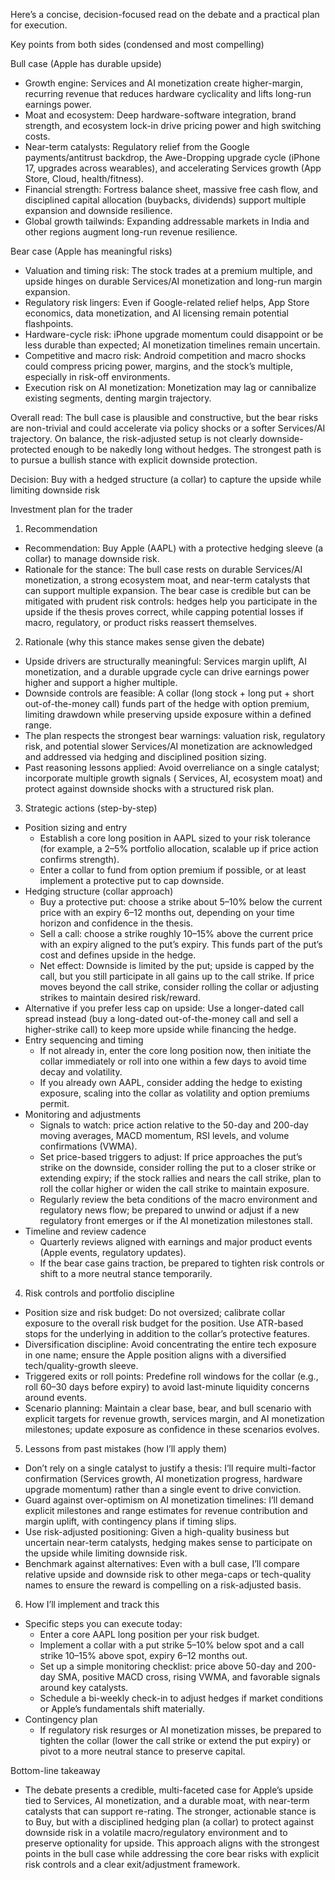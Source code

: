 Here’s a concise, decision-focused read on the debate and a practical plan for execution.

Key points from both sides (condensed and most compelling)

Bull case (Apple has durable upside)
- Growth engine: Services and AI monetization create higher-margin, recurring revenue that reduces hardware cyclicality and lifts long-run earnings power.
- Moat and ecosystem: Deep hardware-software integration, brand strength, and ecosystem lock-in drive pricing power and high switching costs.
- Near-term catalysts: Regulatory relief from the Google payments/antitrust backdrop, the Awe-Dropping upgrade cycle (iPhone 17, upgrades across wearables), and accelerating Services growth (App Store, Cloud, health/fitness).
- Financial strength: Fortress balance sheet, massive free cash flow, and disciplined capital allocation (buybacks, dividends) support multiple expansion and downside resilience.
- Global growth tailwinds: Expanding addressable markets in India and other regions augment long-run revenue resilience.

Bear case (Apple has meaningful risks)
- Valuation and timing risk: The stock trades at a premium multiple, and upside hinges on durable Services/AI monetization and long-run margin expansion.
- Regulatory risk lingers: Even if Google-related relief helps, App Store economics, data monetization, and AI licensing remain potential flashpoints.
- Hardware-cycle risk: iPhone upgrade momentum could disappoint or be less durable than expected; AI monetization timelines remain uncertain.
- Competitive and macro risk: Android competition and macro shocks could compress pricing power, margins, and the stock’s multiple, especially in risk-off environments.
- Execution risk on AI monetization: Monetization may lag or cannibalize existing segments, denting margin trajectory.

Overall read: The bull case is plausible and constructive, but the bear risks are non-trivial and could accelerate via policy shocks or a softer Services/AI trajectory. On balance, the risk-adjusted setup is not clearly downside-protected enough to be nakedly long without hedges. The strongest path is to pursue a bullish stance with explicit downside protection.

Decision: Buy with a hedged structure (a collar) to capture the upside while limiting downside risk

Investment plan for the trader

1) Recommendation
- Recommendation: Buy Apple (AAPL) with a protective hedging sleeve (a collar) to manage downside risk.
- Rationale for the stance: The bull case rests on durable Services/AI monetization, a strong ecosystem moat, and near-term catalysts that can support multiple expansion. The bear case is credible but can be mitigated with prudent risk controls: hedges help you participate in the upside if the thesis proves correct, while capping potential losses if macro, regulatory, or product risks reassert themselves.

2) Rationale (why this stance makes sense given the debate)
- Upside drivers are structurally meaningful: Services margin uplift, AI monetization, and a durable upgrade cycle can drive earnings power higher and support a higher multiple.
- Downside controls are feasible: A collar (long stock + long put + short out-of-the-money call) funds part of the hedge with option premium, limiting drawdown while preserving upside exposure within a defined range.
- The plan respects the strongest bear warnings: valuation risk, regulatory risk, and potential slower Services/AI monetization are acknowledged and addressed via hedging and disciplined position sizing.
- Past reasoning lessons applied: Avoid overreliance on a single catalyst; incorporate multiple growth signals ( Services, AI, ecosystem moat) and protect against downside shocks with a structured risk plan.

3) Strategic actions (step-by-step)
- Position sizing and entry
  - Establish a core long position in AAPL sized to your risk tolerance (for example, a 2–5% portfolio allocation, scalable up if price action confirms strength).
  - Enter a collar to fund from option premium if possible, or at least implement a protective put to cap downside.
- Hedging structure (collar approach)
  - Buy a protective put: choose a strike about 5–10% below the current price with an expiry 6–12 months out, depending on your time horizon and confidence in the thesis.
  - Sell a call: choose a strike roughly 10–15% above the current price with an expiry aligned to the put’s expiry. This funds part of the put’s cost and defines upside in the hedge.
  - Net effect: Downside is limited by the put; upside is capped by the call, but you still participate in all gains up to the call strike. If price moves beyond the call strike, consider rolling the collar or adjusting strikes to maintain desired risk/reward.
- Alternative if you prefer less cap on upside: Use a longer-dated call spread instead (buy a long-dated out-of-the-money call and sell a higher-strike call) to keep more upside while financing the hedge.
- Entry sequencing and timing
  - If not already in, enter the core long position now, then initiate the collar immediately or roll into one within a few days to avoid time decay and volatility.
  - If you already own AAPL, consider adding the hedge to existing exposure, scaling into the collar as volatility and option premiums permit.
- Monitoring and adjustments
  - Signals to watch: price action relative to the 50-day and 200-day moving averages, MACD momentum, RSI levels, and volume confirmations (VWMA).
  - Set price-based triggers to adjust: If price approaches the put’s strike on the downside, consider rolling the put to a closer strike or extending expiry; if the stock rallies and nears the call strike, plan to roll the collar higher or widen the call strike to maintain exposure.
  - Regularly review the beta conditions of the macro environment and regulatory news flow; be prepared to unwind or adjust if a new regulatory front emerges or if the AI monetization milestones stall.
- Timeline and review cadence
  - Quarterly reviews aligned with earnings and major product events (Apple events, regulatory updates).
  - If the bear case gains traction, be prepared to tighten risk controls or shift to a more neutral stance temporarily.

4) Risk controls and portfolio discipline
- Position size and risk budget: Do not oversized; calibrate collar exposure to the overall risk budget for the position. Use ATR-based stops for the underlying in addition to the collar’s protective features.
- Diversification discipline: Avoid concentrating the entire tech exposure in one name; ensure the Apple position aligns with a diversified tech/quality-growth sleeve.
- Triggered exits or roll points: Predefine roll windows for the collar (e.g., roll 60–30 days before expiry) to avoid last-minute liquidity concerns around events.
- Scenario planning: Maintain a clear base, bear, and bull scenario with explicit targets for revenue growth, services margin, and AI monetization milestones; update exposure as confidence in these scenarios evolves.

5) Lessons from past mistakes (how I’ll apply them)
- Don’t rely on a single catalyst to justify a thesis: I’ll require multi-factor confirmation (Services growth, AI monetization progress, hardware upgrade momentum) rather than a single event to drive conviction.
- Guard against over-optimism on AI monetization timelines: I’ll demand explicit milestones and range estimates for revenue contribution and margin uplift, with contingency plans if timing slips.
- Use risk-adjusted positioning: Given a high-quality business but uncertain near-term catalysts, hedging makes sense to participate on the upside while limiting downside risk.
- Benchmark against alternatives: Even with a bull case, I’ll compare relative upside and downside risk to other mega-caps or tech-quality names to ensure the reward is compelling on a risk-adjusted basis.

6) How I’ll implement and track this
- Specific steps you can execute today:
  - Enter a core AAPL long position per your risk budget.
  - Implement a collar with a put strike 5–10% below spot and a call strike 10–15% above spot, expiry 6–12 months out.
  - Set up a simple monitoring checklist: price above 50-day and 200-day SMA, positive MACD cross, rising VWMA, and favorable signals around key catalysts.
  - Schedule a bi-weekly check-in to adjust hedges if market conditions or Apple’s fundamentals shift materially.
- Contingency plan
  - If regulatory risk resurges or AI monetization misses, be prepared to tighten the collar (lower the call strike or extend the put expiry) or pivot to a more neutral stance to preserve capital.

Bottom-line takeaway
- The debate presents a credible, multi-faceted case for Apple’s upside tied to Services, AI monetization, and a durable moat, with near-term catalysts that can support re-rating. The stronger, actionable stance is to Buy, but with a disciplined hedging plan (a collar) to protect against downside risk in a volatile macro/regulatory environment and to preserve optionality for upside. This approach aligns with the strongest points in the bull case while addressing the core bear risks with explicit risk controls and a clear exit/adjustment framework.